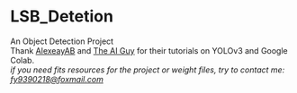 # LSB_Detetion
An Object Detection Project
<br/>
Thank [AlexeayAB](https://github.com/AlexeyAB/darknet#how-to-train-to-detect-your-custom-objects) and [The AI Guy](https://www.youtube.com/watch?v=10joRJt39Ns&t=371s) for their tutorials on YOLOv3 and Google Colab.<br/>
*if you need fits resources for the project or weight files, try to contact me: fy9390218@foxmail.com*
